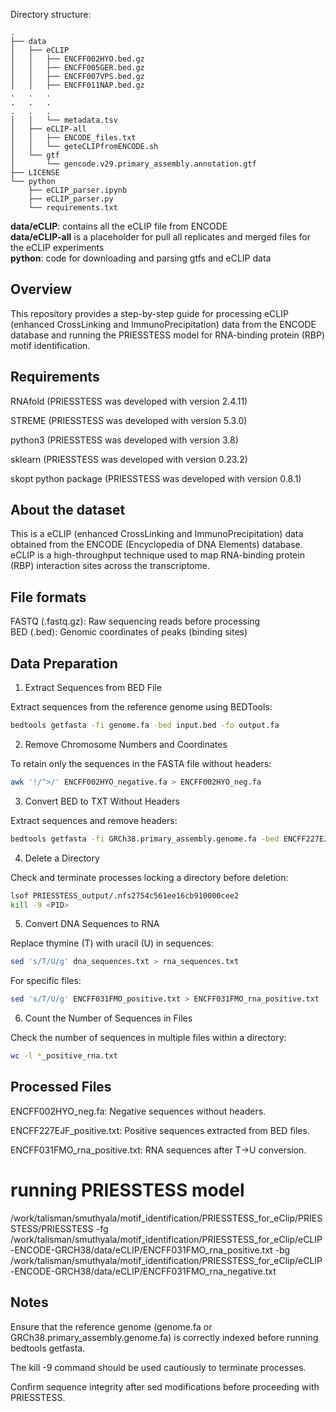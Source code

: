 Directory structure:

```
.
├── data
│   ├── eCLIP
│   │   ├── ENCFF002HYO.bed.gz
│   │   ├── ENCFF005GER.bed.gz
│   │   ├── ENCFF007VPS.bed.gz
│   │   ├── ENCFF011NAP.bed.gz
.   .   .
.   .   .
.   .   .
│   │   └── metadata.tsv
│   ├── eCLIP-all
│   │   ├── ENCODE_files.txt
│   │   └── geteCLIPfromENCODE.sh
│   └── gtf
│       └── gencode.v29.primary_assembly.annotation.gtf
├── LICENSE
└── python
    ├── eCLIP_parser.ipynb
    ├── eCLIP_parser.py
    └── requirements.txt
```

__data/eCLIP__: contains all the eCLIP file from ENCODE  
__data/eCLIP-all__ is a placeholder for pull all replicates and merged files for the eCLIP experiments  
__python__: code for downloading and parsing gtfs and eCLIP data  

## Overview
This repository provides a step-by-step guide for processing eCLIP (enhanced CrossLinking and ImmunoPrecipitation) data from the ENCODE database and running the PRIESSTESS model for RNA-binding protein (RBP) motif identification.

## Requirements

RNAfold (PRIESSTESS was developed with version 2.4.11)

STREME (PRIESSTESS was developed with version 5.3.0)

python3 (PRIESSTESS was developed with version 3.8)

sklearn (PRIESSTESS was developed with version 0.23.2)

skopt python package (PRIESSTESS was developed with version 0.8.1)

## About the dataset
This is a eCLIP (enhanced CrossLinking and ImmunoPrecipitation) data obtained from the ENCODE (Encyclopedia of DNA Elements) database. eCLIP is a high-throughput technique used to map RNA-binding protein (RBP) interaction sites across the transcriptome.

## File formats 
FASTQ (.fastq.gz): Raw sequencing reads before processing   
BED (.bed): Genomic coordinates of peaks (binding sites)      

## Data Preparation 
1. Extract Sequences from BED File

Extract sequences from the reference genome using BEDTools:

```bash
bedtools getfasta -fi genome.fa -bed input.bed -fo output.fa
```
2. Remove Chromosome Numbers and Coordinates

To retain only the sequences in the FASTA file without headers:
```bash
awk '!/^>/' ENCFF002HYO_negative.fa > ENCFF002HYO_neg.fa
```
3. Convert BED to TXT Without Headers

Extract sequences and remove headers:
```bash
bedtools getfasta -fi GRCh38.primary_assembly.genome.fa -bed ENCFF227EJF_positive.bed | grep -v "^>" > ENCFF227EJF_positive.txt
```
4. Delete a Directory

Check and terminate processes locking a directory before deletion:
```bash
lsof PRIESSTESS_output/.nfs2754c561ee16cb910000cee2
kill -9 <PID>
```
5. Convert DNA Sequences to RNA

Replace thymine (T) with uracil (U) in sequences:
```bash
sed 's/T/U/g' dna_sequences.txt > rna_sequences.txt
```
For specific files:
```bash
sed 's/T/U/g' ENCFF031FMO_positive.txt > ENCFF031FMO_rna_positive.txt
```
6. Count the Number of Sequences in Files

Check the number of sequences in multiple files within a directory:
```bash
wc -l *_positive_rna.txt
```
## Processed Files

ENCFF002HYO_neg.fa: Negative sequences without headers.

ENCFF227EJF_positive.txt: Positive sequences extracted from BED files.

ENCFF031FMO_rna_positive.txt: RNA sequences after T→U conversion.

# running PRIESSTESS model 
/work/talisman/smuthyala/motif_identification/PRIESSTESS_for_eClip/PRIESSTESS/PRIESSTESS -fg /work/talisman/smuthyala/motif_identification/PRIESSTESS_for_eClip/eCLIP-ENCODE-GRCH38/data/eCLIP/ENCFF031FMO_rna_positive.txt -bg /work/talisman/smuthyala/motif_identification/PRIESSTESS_for_eClip/eCLIP-ENCODE-GRCH38/data/eCLIP/ENCFF031FMO_rna_negative.txt

## Notes

Ensure that the reference genome (genome.fa or GRCh38.primary_assembly.genome.fa) is correctly indexed before running bedtools getfasta.

The kill -9 command should be used cautiously to terminate processes.

Confirm sequence integrity after sed modifications before proceeding with PRIESSTESS.
